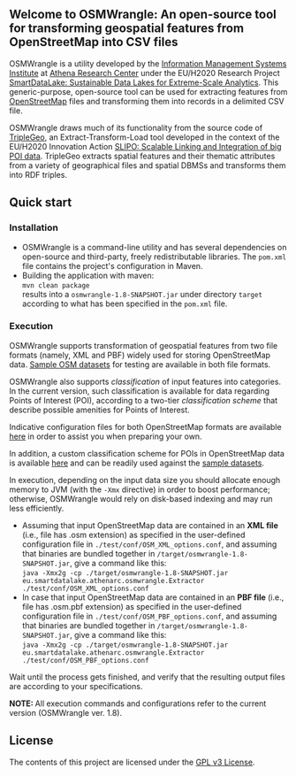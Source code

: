 <html>
<HEAD>
</head>
<body>

<div id="readme" class="clearfix announce instapaper_body md">
<article class="markdown-body entry-content" itemprop="mainContentOfPage">

<h2><a name="welcome-to-osmwrangle" class="anchor" href="#welcome-to-osmwrangle"><span class="octicon octicon-link"></span></a>Welcome to OSMWrangle: An open-source tool for transforming geospatial features from OpenStreetMap into CSV files</h2>

<p>OSMWrangle is a utility developed by the <a href="http://www.imis.athena-innovation.gr/">Information Management Systems Institute</a> at <a href="http://www.athena-innovation.gr/en.html">Athena Research Center</a> under the EU/H2020 Research Project <a href="https://smartdatalake.eu/">SmartDataLake: Sustainable Data Lakes for Extreme-Scale Analytics</a>. This generic-purpose, open-source tool can be used for extracting features from <a href="https://www.openstreetmap.org/">OpenStreetMap</a> files and transforming them into records in a delimited CSV file.</p>

<p>OSMWrangle draws much of its functionality from the source code of <a href="https://github.com/SLIPO-EU/TripleGeo">TripleGeo</a>, an Extract-Transform-Load tool developed in the context of the EU/H2020 Innovation Action <a href="http://slipo.eu">SLIPO: Scalable Linking and Integration of big POI data</a>. TripleGeo extracts spatial features and their thematic attributes from a variety of geographical files and spatial DBMSs and transforms them into RDF triples.</p>

<h2>
<a name="quick-start" class="anchor" href="#Quick start"><span class="octicon octicon-link"></span></a>Quick start</h2>

<h3>
<a name="installation" class="anchor" href="#Installation"><span class="octicon octicon-link"></span></a>Installation</h3>

<ul>
<li>OSMWrangle is a command-line utility and has several dependencies on open-source and third-party, freely redistributable libraries. The <code>pom.xml</code> file contains the project's configuration in Maven.</li>
<li>
Building the application with maven:<br/>
<code>mvn clean package</code><br/>
results into a <code>osmwrangle-1.8-SNAPSHOT.jar</code> under directory <code>target</code> according to what has been specified in the <code>pom.xml</code> file.
</li>
</ul>


<h3>
<a name="execution" class="anchor" href="#Execution"><span class="octicon octicon-link"></span></a>Execution</h3>

<p>OSMWrangle supports transformation of geospatial features from two file formats (namely, XML and PBF) widely used for storing OpenStreetMap data. <a href="https://github.com/smartdatalake/datasets/tree/master/openstreetmap/test/data/">Sample OSM datasets</a> for testing are available in both file formats.</p>

<p>OSMWrangle also supports <i>classification</i> of input features into categories. In the current version, such classification is available for data regarding Points of Interest (POI), according to a two-tier <i>classification scheme</i> that describe possible amenities for Points of Interest. </p>

<p>Indicative configuration files for both OpenStreetMap formats are available <a href="https://github.com/smartdatalake/datasets/tree/master/openstreetmap/test/conf/">here</a> in order to assist you when preparing your own.</p>

<p>In addition, a custom classification scheme for POIs in OpenStreetMap data is available <a href="https://github.com/smartdatalake/datasets/tree/master/openstreetmap/src/resources/filters.yml">here</a> and can be readily used against the <a href="https://github.com/smartdatalake/datasets/tree/master/openstreetmap/test/data/">sample datasets</a>. </p>

<p>In execution, depending on the input data size you should allocate enough memory to JVM (with the <code>-Xmx</code> directive) in order to boost performance; otherwise, OSMWrangle would rely on disk-based indexing and may run less efficiently. </p>

<ul>
<li>Assuming that input OpenStreetMap data are contained in an <b>XML file</b> (i.e., file has .osm extension) as specified in the user-defined configuration file in <code>./test/conf/OSM_XML_options.conf</code>, and assuming that binaries are bundled together in <code>/target/osmwrangle-1.8-SNAPSHOT.jar</code>, give a command like this:</br>
<code>java -Xmx2g -cp ./target/osmwrangle-1.8-SNAPSHOT.jar eu.smartdatalake.athenarc.osmwrangle.Extractor ./test/conf/OSM_XML_options.conf</code></li>

<li>In case that input OpenStreetMap data are contained in an <b>PBF file</b> (i.e., file has .osm.pbf extension) as specified in the user-defined configuration file in <code>./test/conf/OSM_PBF_options.conf</code>, and assuming that binaries are bundled together in <code>/target/osmwrangle-1.8-SNAPSHOT.jar</code>, give a command like this:</br>
<code>java -Xmx2g -cp ./target/osmwrangle-1.8-SNAPSHOT.jar eu.smartdatalake.athenarc.osmwrangle.Extractor ./test/conf/OSM_PBF_options.conf</code></li>
</ul>

<p>Wait until the process gets finished, and verify that the resulting output files are according to your specifications.</p>

<p><b> NOTE: </b> All execution commands and configurations refer to the current version (OSMWrangle ver. 1.8).</p>


<h2>
<a name="license" class="anchor" href="#license"><span class="octicon octicon-link"></span></a>License</h2>

<p>The contents of this project are licensed under the <a href="https://github.com/smartdatalake/datasets/blob/master/openstreetmap/LICENSE">GPL v3 License</a>.</p></article>

</body>
</html>
